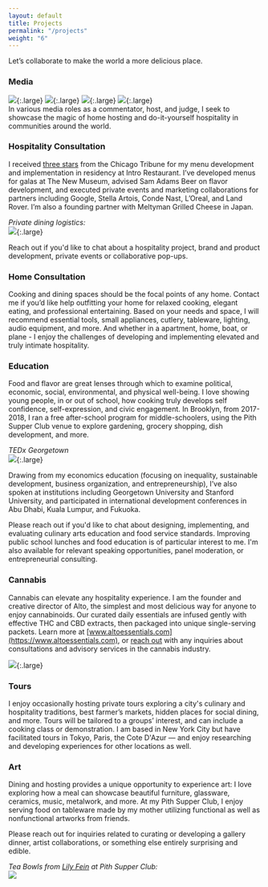 ```yaml
---
layout: default
title: Projects
permalink: "/projects"
weight: "6"
---
```


Let’s collaborate to make the world a more delicious place.

### Media

![](/images/colbert.jpg){:.large}
![](/images/bobby_flay.jpg){:.large}
![](/images/elite_daily.jpg){:.large}
![](/images/cnbc_jonah.jpg){:.large}  
In various media roles as a commentator, host, and judge, I seek to showcase the magic of home hosting and do-it-yourself hospitality in communities around the world.

### Hospitality Consultation

I received [three stars](https://www.chicagotribune.com/dining/ct-review-intro-jonah-reider-food-0928-20160924-column.html) from the Chicago Tribune for my menu development and implementation in residency at Intro Restaurant. I’ve developed menus for galas at The New Museum, advised Sam Adams Beer on flavor development, and executed private events and marketing collaborations for partners including Google, Stella Artois, Conde Nast, L’Oreal, and Land Rover. I’m also a founding partner with Meltyman Grilled Cheese in Japan.

_Private dining logistics:_  
_![](/images/private_dining.jpg)_{:.large}

Reach out if you'd like to chat about a hospitality project, brand and product development, private events or collaborative pop-ups.

### Home Consultation

Cooking and dining spaces should be the focal points of any home. Contact me if you’d like help outfitting your home for relaxed cooking, elegant eating, and professional entertaining. Based on your needs and space, I will recommend essential tools, small appliances, cutlery, tableware, lighting, audio equipment, and more. And whether in a apartment, home, boat, or plane - I enjoy the challenges of developing and implementing elevated and truly intimate hospitality.

### Education

Food and flavor are great lenses through which to examine political, economic, social, environmental, and physical well-being. I love showing young people, in or out of school, how cooking truly develops self confidence, self-expression, and civic engagement. In Brooklyn, from 2017-2018, I ran a free after-school program for middle-schoolers, using the Pith Supper Club venue to explore gardening, grocery shopping, dish development, and more.

_TEDx Georgetown_  
![](/images/tedx_jonah.jpg){:.large}

Drawing from my economics education (focusing on inequality, sustainable development, business organization, and entrepreneurship), I’ve also spoken at institutions including Georgetown University and Stanford University, and participated in international development conferences in Abu Dhabi, Kuala Lumpur, and Fukuoka.

Please reach out if you'd like to chat about designing, implementing, and evaluating culinary arts education and food service standards. Improving public school lunches and food education is of particular interest to me. I'm also available for relevant speaking opportunities, panel moderation, or entrepreneurial consulting.

### Cannabis

Cannabis can elevate any hospitality experience. I am the founder and creative director of Alto, the simplest and most delicious way for anyone to enjoy cannabinoids. Our curated daily essentials are infused gently with effective THC and CBD extracts, then packaged into unique single-serving packets. Learn more at [www.altoessentials.com](https://www.altoessentials.com), or [reach out](mailto:inquiries@pith.space) with any inquiries about consultations and advisory services in the cannabis industry.

[![](/images/alto_family.jpg)](https://www.altoessentials.com){:.large}

### Tours

I enjoy occasionally hosting private tours exploring a city's culinary and hospitality traditions, best farmer’s markets, hidden places for social dining, and more. Tours will be tailored to a groups’ interest, and can include a cooking class or demonstration. I am based in New York City but have facilitated tours in Tokyo, Paris, the Cote D'Azur — and enjoy researching and developing experiences for other locations as well.

### Art

Dining and hosting provides a unique opportunity to experience art: I love exploring how a meal can showcase beautiful furniture, glassware, ceramics, music, metalwork, and more. At my Pith Supper Club, I enjoy serving food on tableware made by my mother utilizing functional as well as nonfunctional artworks from friends.

Please reach out for inquiries related to curating or developing a gallery dinner, artist collaborations, or something else entirely surprising and edible.

_Tea Bowls from_ [_Lily Fein_](https://www.lilyfein.com) _at Pith Supper Club:_  
![](/images/two-pourers_orig.jpg)
